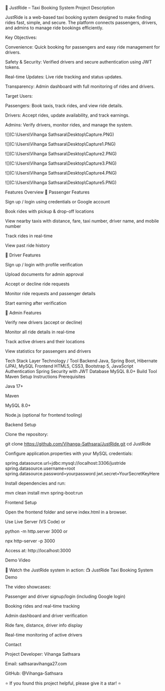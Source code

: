 🚖 JustRide – Taxi Booking System
Project Description

JustRide is a web-based taxi booking system designed to make finding rides fast, simple, and secure. The platform connects passengers, drivers, and admins to manage ride bookings efficiently.

Key Objectives:

Convenience: Quick booking for passengers and easy ride management for drivers.

Safety & Security: Verified drivers and secure authentication using JWT tokens.

Real-time Updates: Live ride tracking and status updates.

Transparency: Admin dashboard with full monitoring of rides and drivers.

Target Users:

Passengers: Book taxis, track rides, and view ride details.

Drivers: Accept rides, update availability, and track earnings.

Admins: Verify drivers, monitor rides, and manage the system.


![](C:\Users\Vihanga Sathsara\Desktop\Capture.PNG)

![](C:\Users\Vihanga Sathsara\Desktop\Capture1.PNG)

![](C:\Users\Vihanga Sathsara\Desktop\Capture2.PNG)

![](C:\Users\Vihanga Sathsara\Desktop\Capture3.PNG)

![](C:\Users\Vihanga Sathsara\Desktop\Capture4.PNG)

![](C:\Users\Vihanga Sathsara\Desktop\Capture5.PNG)

Features Overview
🔹 Passenger Features

Sign up / login using credentials or Google account

Book rides with pickup & drop-off locations

View nearby taxis with distance, fare, taxi number, driver name, and mobile number

Track rides in real-time

View past ride history

🔹 Driver Features

Sign up / login with profile verification

Upload documents for admin approval

Accept or decline ride requests

Monitor ride requests and passenger details

Start earning after verification

🔹 Admin Features

Verify new drivers (accept or decline)

Monitor all ride details in real-time

Track active drivers and their locations

View statistics for passengers and drivers

Tech Stack
Layer	Technology / Tool
Backend	Java, Spring Boot, Hibernate (JPA), MySQL
Frontend	HTML5, CSS3, Bootstrap 5, JavaScript
Authentication	Spring Security with JWT
Database	MySQL 8.0+
Build Tool	Maven
Setup Instructions
Prerequisites

Java 17+

Maven

MySQL 8.0+

Node.js (optional for frontend tooling)

Backend Setup

Clone the repository:

git clone https://github.com/Vihanga-Sathsara/JustRide.git
cd JustRide


Configure application.properties with your MySQL credentials:

spring.datasource.url=jdbc:mysql://localhost:3306/justride
spring.datasource.username=root
spring.datasource.password=yourpassword
jwt.secret=YourSecretKeyHere


Install dependencies and run:

mvn clean install
mvn spring-boot:run

Frontend Setup

Open the frontend folder and serve index.html in a browser.

Use Live Server (VS Code) or

python -m http.server 3000 or

npx http-server -p 3000

Access at: http://localhost:3000

Demo Video

🎥 Watch the JustRide system in action:
📺 JustRide Taxi Booking System Demo

The video showcases:

Passenger and driver signup/login (including Google login)

Booking rides and real-time tracking

Admin dashboard and driver verification

Ride fare, distance, driver info display

Real-time monitoring of active drivers

Contact

Project Developer: Vihanga Sathsara

Email: sathsaravihanga27.com


GitHub: @Vihanga-Sathsara

⭐ If you found this project helpful, please give it a star! ⭐
